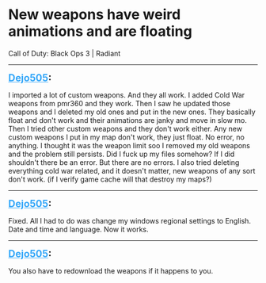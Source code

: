 # New weapons have weird animations and are floating
Call of Duty: Black Ops 3 | Radiant

---
<strong style="font-size: 1.4em;"><span style="text-decoration: underline;text-decoration-color: #34a7f9;"><span style="color:#34a7f9;">Dejo505</span></span>:</strong>

<p>I imported a lot of custom weapons. And they all work. I added Cold War weapons from pmr360 and they work.  Then I saw he updated those weapons and I deleted my old ones and put in the new ones. They basically float and don&#39;t work and their animations are janky and move in slow mo. Then I tried other custom weapons and they don&#39;t work either. Any new custom weapons I put in my map don&#39;t work, they just float. No error, no anything. I thought it was the weapon limit soo I removed my old weapons and the problem still persists. Did I fuck up my files somehow? If I did shouldn&#39;t there be an error. But there are no errors. I also tried deleting everything cold war related, and it doesn&#39;t matter, new weapons of any sort don&#39;t work. (if I verify game cache will that destroy my maps?)</p>

---
<strong style="font-size: 1.4em;"><span style="text-decoration: underline;text-decoration-color: #34a7f9;"><span style="color:#34a7f9;">Dejo505</span></span>:</strong>

<p>Fixed. All I had to do was change my windows regional settings to English. Date and time and language. Now it works.</p>

---
<strong style="font-size: 1.4em;"><span style="text-decoration: underline;text-decoration-color: #34a7f9;"><span style="color:#34a7f9;">Dejo505</span></span>:</strong>

<p>You also have to redownload the weapons if it happens to you.</p>
